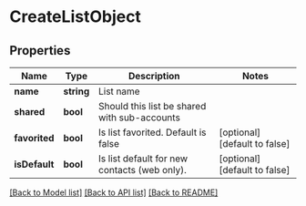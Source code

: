 # CreateListObject

## Properties
Name | Type | Description | Notes
------------ | ------------- | ------------- | -------------
**name** | **string** | List name | 
**shared** | **bool** | Should this list be shared with sub-accounts | 
**favorited** | **bool** | Is list favorited. Default is false | [optional] [default to false]
**isDefault** | **bool** | Is list default for new contacts (web only). | [optional] [default to false]

[[Back to Model list]](../README.md#documentation-for-models) [[Back to API list]](../README.md#documentation-for-api-endpoints) [[Back to README]](../README.md)


